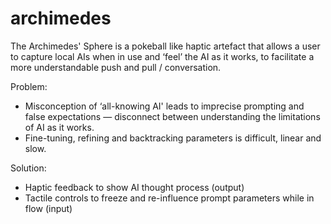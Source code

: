 # archimedes
The Archimedes' Sphere is a pokeball like haptic artefact that allows a user to capture local AIs when in use and ‘feel’ the AI as it works, to facilitate a more understandable push and pull / conversation.  
  
Problem:  
* Misconception of ‘all-knowing AI' leads to imprecise prompting and false expectations — disconnect between understanding the limitations of AI as it works.
* Fine-tuning, refining and backtracking parameters is difficult, linear and slow.
  
Solution:  
* Haptic feedback to show AI thought process (output)
* Tactile controls to freeze and re-influence prompt parameters while in flow (input)
